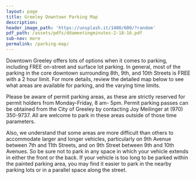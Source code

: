 ```yaml
---
layout: page
title: Greeley Downtown Parking Map
description:
header_image_path: 'https://unsplash.it/1400/600/?random'
pdf_path: /assets/pdfs/ddameetingminutes-2-18-16.pdf
sub-nav: more
permalink: /parking-map/
---
```



Downtown Greeley offers lots of options when it comes to parking, including FREE on-street and surface lot parking. In general, most of the parking in the core downtown surrounding 8th, 9th, and 10th Streets is FREE with a 2 hour limit. For more details, review the detailed map below to see what areas are available for parking, and the varying time limits.

Please be aware of permit parking areas, as these are strictly reserved for permit holders from Monday-Friday, 8 am- 5pm. Permit parking passes can be obtained from the City of Greeley by contacting Joy Meilinger at (970) 350-9737. All are welcome to park in these areas outside of those time parameters.

Also, we understand that some areas are more difficult than others to accommodate larger and longer vehicles, particularly on 9th Avenue between 7th and 11th Streets, and on 9th Street between 9th and 10th Avenues. So be sure not to park in any space in which your vehicle extends in either the front or the back. If your vehicle is too long to be parked within the painted parking area, you may find it easier to park in the nearby parking lots or in a parallel space along the street.